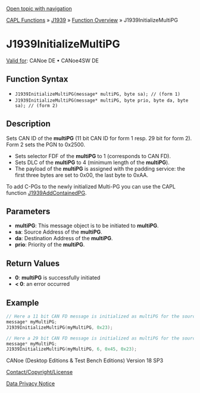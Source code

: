 [Open topic with navigation](../../../../../CANoeDEFamily.htm#Topics/CAPLFunctions/J1939/Functions/CAPLfunctionJ1939InitializeMultiPG.md)

[CAPL Functions](../../CAPLfunctions.md) » [J1939](../CAPLfunctionsJ1939StartPage.md) » [Function Overview](../CAPLfunctionsJ1939Overview.md) » J1939InitializeMultiPG

# J1939InitializeMultiPG

[Valid for](../../../Shared/FeatureAvailability.md): CANoe DE • CANoe4SW DE

## Function Syntax

- `J1939InitializeMultiPG(message* multiPG, byte sa); // (form 1)`
- `J1939InitializeMultiPG(message* multiPG, byte prio, byte da, byte sa); // (form 2)`

## Description

Sets CAN ID of the **multiPG** (11 bit CAN ID for form 1 resp. 29 bit for form 2). Form 2 sets the PGN to 0x2500.

- Sets selector FDF of the **multiPG** to 1 (corresponds to CAN FD).
- Sets DLC of the **multiPG** to 4 (minimum length of the **multiPG**).
- The payload of the **multiPG** is assigned with the padding service: the first three bytes are set to 0x00, the last byte to 0xAA.

To add C-PGs to the newly initialized Multi-PG you can use the CAPL function [J1939AddContainedPG](CAPLfunctionJ1939AddContainedPG.md).

## Parameters

- **multiPG**: This message object is to be initiated to **multiPG**.
- **sa**: Source Address of the **multiPG**.
- **da**: Destination Address of the **multiPG**.
- **prio**: Priority of the **multiPG**.

## Return Values

- **0**: **multiPG** is successfully initiated
- **< 0**: an error occurred

## Example

```c
// Here a 11 bit CAN FD message is initialized as multiPG for the source address 0x23:
message* myMultiPG;
J1939InitializeMultiPG(myMultiPG, 0x23);

// Here a 29 bit CAN FD message is initialized as multiPG for the source address 0x23, destination address 0x45 and prio 6:
message* myMultiPG;
J1939InitializeMultiPG(myMultiPG, 6, 0x45, 0x23);
```

CANoe (Desktop Editions & Test Bench Editions) Version 18 SP3

[Contact/Copyright/License](../../../Shared/ContactCopyrightLicense.md)

[Data Privacy Notice](https://www.vector.com/int/en/company/get-info/privacy-policy/)
